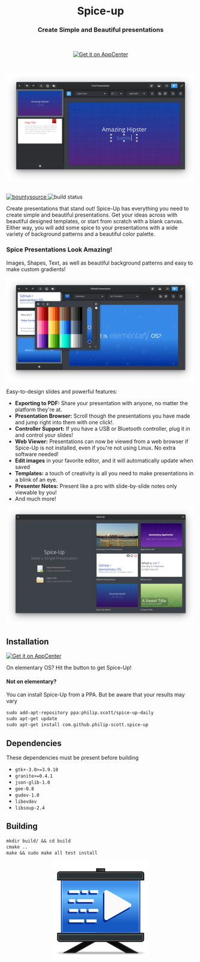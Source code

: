 <div>
  <h1 align="center">Spice-up</h1>
  <h3 align="center">Create Simple and Beautiful presentations</h3>
</div>

<br/>

<p align="center">
  <a href="https://appcenter.elementary.io/com.github.philip-scott.spice-up">
    <img src="https://appcenter.elementary.io/badge.svg" alt="Get it on AppCenter">
  </a>
</p>


<br/>

<p align="center">
    <img src="Screenshot.png" alt="Screenshot">
</p>

<h2> </h2>

<p>
<a href="https://www.bountysource.com/trackers/44752823-philip-scott-spice-up">
    <img src="https://www.bountysource.com/badge/tracker?tracker_id=44752823" alt="bountysource">
</a>
<img src="https://travis-ci.org/Philip-Scott/Spice-up.svg?branch=master" alt="build status">
</p>

Create presentations that stand out! Spice-Up has everything you need to create simple and beautiful presentations. Get your ideas across with beautiful designed templates, or start from scratch with a blank canvas. Either way, you will add some spice to your presentations with a wide variety of background patterns and a beautiful color palette.

### Spice Presentations Look Amazing!
Images, Shapes, Text, as well as beautiful background patterns and easy to make custom gradients!

<p align="center">
    <img src="Screenshot1.png" alt="Screenshot">
</p>

Easy-to-design slides and powerful features:


- **Exporting to PDF:** Share your presentation with anyone, no matter the platform they're at.
- **Presentation Browser:** Scroll though the presentations you have made and jump right into them with one click!.
- **Controller Support:** If you have a USB or Bluetooth controller, plug it in and control your slides!
- **Web Viewer:** Presentations can now be viewed from a web browser if Spice-Up is not installed, even if you're not using Linux. No extra software needed!
- **Edit images** in your favorite editor, and it will automatically update when saved
- **Templates:** a touch of creativity is all you need to make presentations in a blink of an eye.
- **Presenter Notes:** Present like a pro with slide-by-slide notes only viewable by you!
- And much more!

<p align="center">
    <img src="Screenshot2.png" alt="Screenshot">
</p>

## Installation

[![Get it on AppCenter](https://appcenter.elementary.io/badge.svg)](https://appcenter.elementary.io/com.github.philip-scott.spice-up)

On elementary OS? Hit the button to get Spice-Up!

#### Not on elementary?
You can install Spice-Up from a PPA. But be aware that your results may vary

    sudo add-apt-repository ppa:philip.scott/spice-up-daily
    sudo apt-get update
    sudo apt-get install com.github.philip-scott.spice-up

## Dependencies
These dependencies must be present before building
 - `gtk+-3.0>=3.9.10`
 - `granite>=0.4.1`
 - `json-glib-1.0`
 - `gee-0.8`
 - `gudev-1.0`
 - `libevdev`
 - `libsoup-2.4`

## Building
```
mkdir build/ && cd build
cmake ..
make && sudo make all test install
```


<p align="center">
    <img src="data/icons/128/com.github.philip_scott.spice-up.svg" alt="Spice-Up's Icon">
</p>
